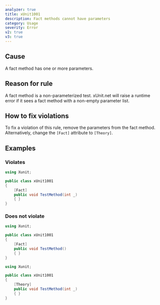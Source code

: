 ```yaml
---
analyzer: true
title: xUnit1001
description: Fact methods cannot have parameters
category: Usage
severity: Error
v2: true
v3: true
---
```


## Cause

A fact method has one or more parameters.

## Reason for rule

A fact method is a non-parameterized test. xUnit.net will raise a runtime error if it sees a fact method with a non-empty parameter list.

## How to fix violations

To fix a violation of this rule, remove the parameters from the fact method. Alternatively, change the `[Fact]` attribute to `[Theory]`.

## Examples

### Violates

```csharp
using Xunit;

public class xUnit1001
{
    [Fact]
    public void TestMethod(int _)
    { }
}
```

### Does not violate

```csharp
using Xunit;

public class xUnit1001
{
    [Fact]
    public void TestMethod()
    { }
}
```

```csharp
using Xunit;

public class xUnit1001
{
    [Theory]
    public void TestMethod(int _)
    { }
}
```

